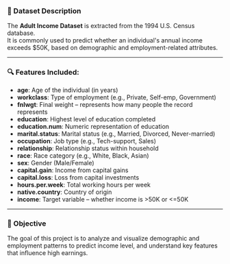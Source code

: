 ### 📄 Dataset Description

The **Adult Income Dataset** is extracted from the 1994 U.S. Census database.  
It is commonly used to predict whether an individual's annual income exceeds \$50K, based on demographic and employment-related attributes.

---

### 🔍 Features Included:

- **age**: Age of the individual (in years)
- **workclass**: Type of employment (e.g., Private, Self-emp, Government)
- **fnlwgt**: Final weight – represents how many people the record represents
- **education**: Highest level of education completed
- **education.num**: Numeric representation of education
- **marital.status**: Marital status (e.g., Married, Divorced, Never-married)
- **occupation**: Job type (e.g., Tech-support, Sales)
- **relationship**: Relationship status within household
- **race**: Race category (e.g., White, Black, Asian)
- **sex**: Gender (Male/Female)
- **capital.gain**: Income from capital gains
- **capital.loss**: Loss from capital investments
- **hours.per.week**: Total working hours per week
- **native.country**: Country of origin
- **income**: Target variable – whether income is >50K or <=50K

---

### 🎯 Objective

The goal of this project is to analyze and visualize demographic and employment patterns to predict income level, and understand key features that influence high earnings.


